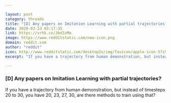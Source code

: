 ```yaml
---

layout: post
category: threads
title: "[D] Any papers on Imitation Learning with partial trajectories?"
date: 2020-03-23 03:17:35
link: https://vrhk.co/3bd3zMe
image: https://www.redditstatic.com/new-icon.png
domain: reddit.com
author: "reddit"
icon: http://www.redditstatic.com/desktop2x/img/favicon/apple-icon-57x57.png
excerpt: "If you have a trajectory from human demonstration, but instead of timesteps 20 to 30, you have 20, 23, 27, 30, are there methods to train using that?"

---
```


### [D] Any papers on Imitation Learning with partial trajectories?

If you have a trajectory from human demonstration, but instead of timesteps 20 to 30, you have 20, 23, 27, 30, are there methods to train using that?